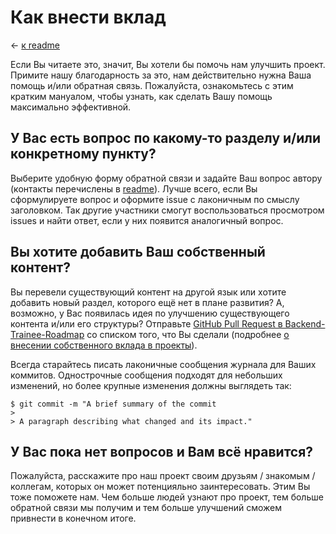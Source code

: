 # Как внести вклад

&larr; [к readme](../README.md)

Если Вы читаете это, значит, Вы хотели бы помочь нам улучшить проект. Примите нашу благодарность за это, нам действительно нужна Ваша помощь и/или обратная связь. Пожалуйста, ознакомьтесь с этим кратким мануалом, чтобы узнать, как сделать Вашу помощь максимально эффективной.

## У Вас есть вопрос по какому-то разделу и/или конкретному пункту?
Выберите удобную форму обратной связи и задайте Ваш вопрос автору (контакты перечислены в [readme](../README.md)). Лучше всего, если Вы сформулируете вопрос и оформите issue с лаконичным по смыслу заголовком. Так другие участники смогут воспользоваться просмотром issues и найти ответ, если у них появится аналогичный вопрос.

## Вы хотите добавить Ваш собственный контент?
Вы перевели существующий контент на другой язык или хотите добавить новый раздел, которого ещё нет в плане развития? А, возможно, у Вас появилась идея по улучшению существующего контента и/или его структуры? Отправьте [GitHub Pull Request в Backend-Trainee-Roadmap](https://github.com/Subb98/Backend-Trainee-Roadmap/pulls) со списком того, что Вы сделали (подробнее [о внесении собственного вклада в проекты](https://git-scm.com/book/ru/v2/GitHub-%D0%92%D0%BD%D0%B5%D1%81%D0%B5%D0%BD%D0%B8%D0%B5-%D1%81%D0%BE%D0%B1%D1%81%D1%82%D0%B2%D0%B5%D0%BD%D0%BD%D0%BE%D0%B3%D0%BE-%D0%B2%D0%BA%D0%BB%D0%B0%D0%B4%D0%B0-%D0%B2-%D0%BF%D1%80%D0%BE%D0%B5%D0%BA%D1%82%D1%8B)).

Всегда старайтесь писать лаконичные сообщения журнала для Ваших коммитов. Однострочные сообщения подходят для небольших изменений, но более крупные изменения должны выглядеть так:

```
$ git commit -m "A brief summary of the commit
> 
> A paragraph describing what changed and its impact."
```

## У Вас пока нет вопросов и Вам всё нравится?
Пожалуйста, расскажите про наш проект своим друзьям / знакомым / коллегам, которых он может потенцияльно заинтересовать. Этим Вы тоже поможете нам. Чем больше людей узнают про проект, тем больше обратной связи мы получим и тем больше улучшений сможем привнести в конечном итоге.
